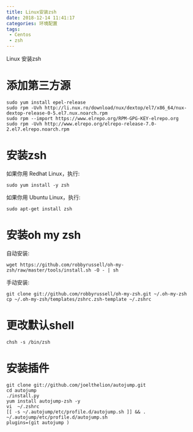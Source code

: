 ```yaml
---
title: Linux安装zsh
date: 2018-12-14 11:41:17
categories: 环境配置
tags:
 - Centos
 - zsh
---
```


Linux 安装zsh

<!--more-->

# 添加第三方源
```
sudo yum install epel-release
sudo rpm -Uvh http://li.nux.ro/download/nux/dextop/el7/x86_64/nux-dextop-release-0-5.el7.nux.noarch.rpm
sudo rpm --import https://www.elrepo.org/RPM-GPG-KEY-elrepo.org
sudo rpm -Uvh http://www.elrepo.org/elrepo-release-7.0-2.el7.elrepo.noarch.rpm
```
# 安装zsh

如果你用 Redhat Linux，执行:
```
sudo yum install -y zsh
```
如果你用 Ubuntu Linux，执行:
```
sudo apt-get install zsh
```
# 安装oh my zsh

自动安装:
```
wget https://github.com/robbyrussell/oh-my-zsh/raw/master/tools/install.sh -O - | sh
```
手动安装:
```
git clone git://github.com/robbyrussell/oh-my-zsh.git ~/.oh-my-zsh
cp ~/.oh-my-zsh/templates/zshrc.zsh-template ~/.zshrc
```

# 更改默认shell

```
chsh -s /bin/zsh
```
# 安装插件
```
git clone git://github.com/joelthelion/autojump.git
cd autojump
./install.py
yum install autojump-zsh -y
vi  ~/.zshrc
[[ -s ~/.autojump/etc/profile.d/autojump.sh ]] && . ~/.autojump/etc/profile.d/autojump.sh
plugins=(git autojump )
```

